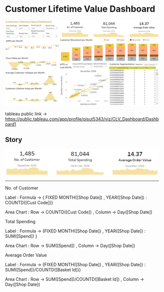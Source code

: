 # Customer Lifetime Value Dashboard

![alt text](https://github.com/PisutSukpool/BADS7105-CRM-analytics-and-intelligence/blob/main/Homework%2005/Main.png?raw=true)

tableau public link -> https://public.tableau.com/app/profile/pisut5343/viz/CLV_Dashboard/Dashboard1

## Story 

![alt text](https://github.com/PisutSukpool/BADS7105-CRM-analytics-and-intelligence/blob/main/Homework%2005/Summary_each_month.png?raw=true)
- - - - 
No. of Customer 

   Label : Formula -> { FIXED MONTH([Shop Date]) , YEAR([Shop Date]) : COUNTD([Cust Code])}
   
   Area Chart : Row -> COUNTD([Cust Code])  , Column -> Day([Shop Date])

Total Spending

   Label : Formula -> {FIXED  MONTH([Shop Date]) , YEAR([Shop Date]) : SUM([Spend]) }
   
   Area Chart : Row -> SUM([Spend]) , Column -> Day([Shop Date])

Average Order Value

   Label : Formula -> {FIXED MONTH([Shop Date]) , YEAR([Shop Date]) : SUM([Spend])/COUNTD([Basket Id])}
   
   Area Chart : Row -> SUM([Spend])/COUNTD([Basket Id]) , Column -> Day([Shop Date])
